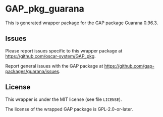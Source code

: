 # GAP_pkg_guarana

This is generated wrapper package for the GAP package Guarana 0.96.3.

## Issues

Please report issues specific to this wrapper package at <https://github.com/oscar-system/GAP_pkg>.

Report general issues with the GAP package at <https://github.com/gap-packages/guarana/issues>.

## License

This wrapper is under the MIT license (see file `LICENSE`).

The license of the wrapped GAP package is GPL-2.0-or-later.
